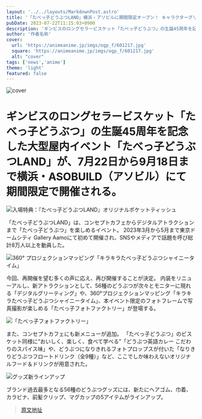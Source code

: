```yaml
---
layout: '../../layouts/MarkdownPost.astro'
title: '「たべっ子どうぶつLAND」横浜・アソビルに期間限定オープン！ キャラクターグリーディングや新グッズが登場♪'
pubDate: 2023-07-22T11:15:03+0900
description: 'ギンビスのロングセラービスケット「たべっ子どうぶつ」の生誕45周年を記念した大型屋内イベント「たべっ子どうぶつLAND」が、7月22日から9月18日まで横浜・ASOBUILD（アソビル）にて期間限定で開催される。'
author: '作者名称'
cover:
  url: 'https://animeanime.jp/imgs/ogp_f/601217.jpg'
  square: 'https://animeanime.jp/imgs/ogp_f/601217.jpg'
  alt: "cover"
tags: ['news','anime']
theme: 'light'
featured: false
---
```


![cover](https://animeanime.jp/imgs/ogp_f/601217.jpg)

# ギンビスのロングセラービスケット「たべっ子どうぶつ」の生誕45周年を記念した大型屋内イベント「たべっ子どうぶつLAND」が、7月22日から9月18日まで横浜・ASOBUILD（アソビル）にて期間限定で開催される。

![入場特典：『たべっ子どうぶつLAND』オリジナルポケットティッシュ](https://animeanime.jp/imgs/zoom/601218.png)

「たべっ子どうぶつLAND」は、コンセプトカフェからデジタルアトラクションまで「たべっ子どうぶつ」を楽しめるイベント。 2023年3月から5月まで東京ドームシティ Gallery Aamoにて初めて開催され、SNSやメディアで話題を呼び総計8万人以上を動員した。

![360° プロジェクションマッピング「キラキラたべっ子どうぶつシャイニータイム」](https://animeanime.jp/imgs/zoom/601220.jpg)

今回、再開催を望む多くの声に応え、再び開催することが決定。 内装をリニューアルし、新アトラクションとして、56種のどうぶつが次々とモニターに現れる「デジタルグリーティング」や、360°プロジェクションマッピング「キラキラたべっ子どうぶつシャイニータイム」、本イベント限定のフォトフレームで写真撮影が楽しめる「たべっ子フォトファクトリー」が登場する。

![「たべっ子フォトファクトリー」](https://animeanime.jp/imgs/zoom/601228.png)

また、コンセプトカフェにも新メニューが追加。 「たべっ子どうぶつ」のビスケット同様に“おいしく、楽しく、食べて学べる”「どうぶつ英語カレー こだわりのスパイス味」や、どうぶつになりきれるフォトプロップスが付いた「なりきりどうぶつフロートドリンク（全9種）」など、ここでしか味わえないオリジナルフード＆ドリンクが用意された。

![グッズ新ラインアップ](https://animeanime.jp/imgs/zoom/601230.png)

ブランド過去最多となる56種のどうぶつグッズには、新たにヘアゴム、巾着、カラビナ、前髪クリップ、マグカップの5アイテムがラインアップ。

>[原文地址](https://animeanime.jp/article/2023/07/22/78756.html)  